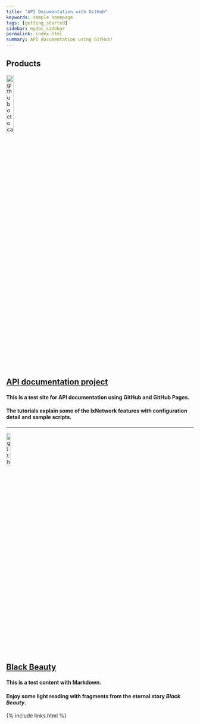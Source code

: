 ```yaml
---
title: "API Documentation with GitHub"
keywords: sample homepage
tags: [getting_started]
sidebar: mydoc_sidebar
permalink: index.html
summary: API documentation using GitHub!
---
```

## Products

<div> 
    <img src="{{ "/images/ixia.png" | absolute_url }}" alt="github octocat" style="width:20%;" >    
</div>

## [API documentation project](https://sahana84.github.io/mydoctheme/mydoc_API_overview.html)

#### This is a test site for API documentation using GitHub and GitHub Pages. 
#### The tutorials explain some of the IxNetwork features with configuration detail and sample scripts.
    
---

<div> 
    <img src="{{ "/images/BB1.jpg" | absolute_url }}" alt="github octocat" style="width:15%;" >    
</div>

## [Black Beauty](https://sahana84.github.io/mydoctheme/blackbeauty_about.html)

#### This is a test content with Markdown. 
#### Enjoy some light reading with fragments from the eternal story *Black Beauty*. 

{% include links.html %}
